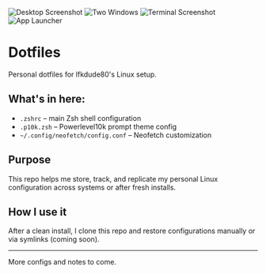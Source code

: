![Desktop Screenshot](images/desktop1.png)
![Two Windows](images/desktop1-2windows.png)
![Terminal Screenshot](images/desktop1-terminal.png)
![App Launcher](images/desktop1-applauncher.png)

# Dotfiles

Personal dotfiles for lfkdude80's Linux setup.

## What's in here:

- `.zshrc` – main Zsh shell configuration
- `.p10k.zsh` – Powerlevel10k prompt theme config
- `~/.config/neofetch/config.conf` – Neofetch customization

## Purpose

This repo helps me store, track, and replicate my personal Linux configuration across systems or after fresh installs.

## How I use it

After a clean install, I clone this repo and restore configurations manually or via symlinks (coming soon).

---

More configs and notes to come.
